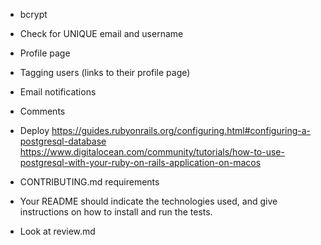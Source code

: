 * bcrypt
* Check for UNIQUE email and username
* Profile page
* Tagging users (links to their profile page)
* Email notifications
* Comments 

* Deploy
https://guides.rubyonrails.org/configuring.html#configuring-a-postgresql-database
https://www.digitalocean.com/community/tutorials/how-to-use-postgresql-with-your-ruby-on-rails-application-on-macos

* CONTRIBUTING.md requirements
* Your README should indicate the technologies used, and give instructions on how to install and run the tests.
* Look at review.md 